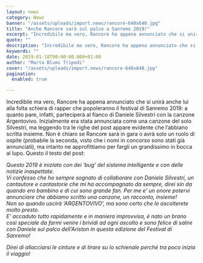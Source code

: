 ```yaml
---
layout: news
category: News
banner: "/assets/uploads/import.news/rancore-640x640.jpg"
title: "Anche Rancore sarà sul palco a Sanremo 2019!"
excerpt: "Incredibile ma vero, Rancore ha appena annunciato che si unirà anche lui alla folta schiera di rapper che popoleranno il festival di Sanremo 2019: a quanto pare, infatti, parteciperà al fianco di Daniele Silvestri con la canzone Argentovivo. Inizialmente era stata annunciata come una canzone del solo Silvestri, ma leggendo tra le righe del post [&hellip"
quote: ""
description: "Incredibile ma vero, Rancore ha appena annunciato che si unirà anche lui alla folta schiera di rapper che popoleranno il festival di Sanremo 2019: a quanto pare, infatti, parteciperà al fianco di Daniele Silvestri con la canzone Argentovivo. Inizialmente era stata annunciata come una canzone del solo Silvestri, ma leggendo tra le righe del post [&hellip"
keywords: ""
date: 2019-01-18T00:00:00.000+01:00
author: "Marta Blumi Tripodi"
cover: "/assets/uploads/import.news/rancore-640x640.jpg"
pagination:
  enabled: true

---
```


Incredibile ma vero, Rancore ha appena annunciato che si unirà anche lui alla folta schiera di rapper che popoleranno il festival di Sanremo 2019: a quanto pare, infatti, parteciperà al fianco di Daniele Silvestri con la canzone Argentovivo. Inizialmente era stata annunciata come una canzone del solo Silvestri, ma leggendo tra le righe del post appare evidente che l’abbiano scritta insieme. Non è chiaro se Rancore sarà in gara o avrà solo un ruolo di ospite (probabile la seconda, visto che i nomi in concorso sono stati già annunciati), ma intanto ne approfittiamo per fargli un grandissimo in bocca al lupo. Questo il testo del post:

_Questo 2019 è iniziato con dei ‘bug’ del sistema intelligente e con delle notizie inaspettate._  
_Vi confesso che ho sempre sognato di collaborare con Daniele Silvestri, un cantautore e cantastorie che mi ha accompagnato da sempre, direi sin da quando ero bambino e di cui sono grande fan. Per me e’ un onore potervi annunciare che abbiamo scritto una canzone, un racconto, insieme!_  
_Non so quando uscirà ‘ARGENTOVIVO’, ma sono certo che lo ascolterete molto presto._  
_E’ accaduto tutto rapidamente e in maniera improvvisa, è nato un brano così speciale da farmi venire i brividi ad ogni ascolto e sono felice di salire con Daniele sul palco dell’Ariston in questa edizione del Festival di Sanremo!_

_Direi di allacciarsi le cinture e di tirare su lo schienale perché tra poco inizia il viaggio!_